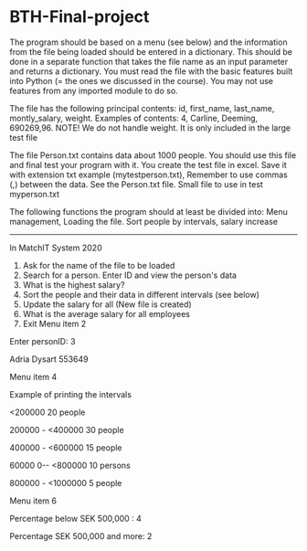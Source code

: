# BTH-Final-project
The program should be based on a menu (see below) and the information from the file being loaded should be entered in a dictionary. This should be done in a separate function that takes the file name as an input parameter and returns a dictionary. You must read the file with the basic features built into Python (= the ones we discussed in the course). You may not use features from any imported module to do so.

The file has the following principal contents: id, first_name, last_name, montly_salary, weight.   Examples of contents: 4, Carline, Deeming, 690269,96. NOTE! We do not handle weight. It is only included in the large test file 

The file  Person.txt   contains data about 1000 people. You should use this file and final test your program with it. You create the test file in excel. Save it with extension txt example (mytestperson.txt), Remember to use commas (,) between the data. See the Person.txt file. Small file to use in test myperson.txt

The following functions the program should at least be divided into: Menu management, Loading the file. Sort people by intervals, salary increase

-------------------------------------------------- -------------------------------------------------- -------

In MatchIT System 2020
1. Ask for the name of the file to be loaded 
2. Search for a person. Enter  ID and view the person's data
3. What is the highest salary?
4. Sort the people and their data in different intervals (see below) 
5. Update the salary for all (New file is created)
6. What is the average salary for all employees
7. Exit 
Menu item 2

Enter personID: 3

Adria Dysart 553649

Menu item 4

Example of printing the intervals

<200000 20 people

200000 - <400000 30 people

400000 - <600000 15 people

60000 0-- <800000 10 persons

800000 - <1000000 5 people

 

Menu item 6

Percentage below SEK 500,000 : 4

 Percentage SEK 500,000 and more:   2

